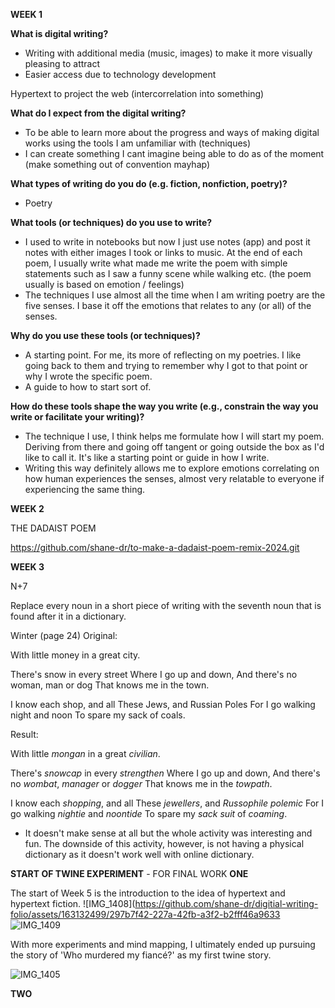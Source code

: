 **WEEK 1**

**What is digital writing?**
-  Writing with additional media (music, images) to make it more visually pleasing to attract
- Easier access due to technology development

Hypertext to project the web (intercorrelation into something)
 
 
**What do I expect from the digital writing?**
- To be able to learn more about the progress and ways of making digital works using the tools I am unfamiliar with (techniques)
- I can create something I cant imagine being able to do as of the moment (make something out of convention mayhap)


**What types of writing do you do (e.g. fiction, nonfiction, poetry)?**
 - Poetry

**What tools (or techniques) do you use to write?**
 - I used to write in notebooks but now I just use notes (app) and post it notes with either images I took or links to music. At the end of each poem, I usually write what made me write the poem with simple statements such as I saw a funny scene while walking etc. (the poem usually is based on emotion / feelings)
- The techniques I use almost all the time when I am writing poetry are the five senses. I base it off the emotions that relates to any (or all) of the senses.
 
**Why do you use these tools (or techniques)?**
 - A starting point. For me, its more of reflecting on my poetries. I like going back to them and trying to remember why I got to that point or why I wrote the specific poem.
 - A guide to how to start sort of.
 
**How do these tools shape the way you write (e.g., constrain the way you write or facilitate your writing)?**
- The technique I use, I think helps me formulate how I will start my poem. Deriving from there and going off tangent or going outside the box as I'd like to call it. It's like a starting point or guide in how I write.
- Writing this way definitely allows me to explore emotions correlating on how human experiences the senses, almost very relatable to everyone if experiencing the same thing.

**WEEK 2**

THE DADAIST POEM

https://github.com/shane-dr/to-make-a-dadaist-poem-remix-2024.git

**WEEK 3**

N+7

Replace every noun in a short piece of writing with the seventh noun that is found after it in a dictionary.

Winter (page 24)
Original:

With little money in a great city.

There's snow in every street
Where I go up and down, 
And there's no woman, man or dog
That knows me in the town.

I know each shop, and all 
These Jews, and Russian Poles
For I go walking night and noon
To spare my sack of coals. 

Result:

With little _mongan_ in a great _civilian_.

There's _snowcap_ in every _strengthen_
Where I go up and down, 
And there's no _wombat_, _manager_ or _dogger_
That knows me in the _towpath_.

I know each _shopping_, and all 
These _jewellers_, and _Russophile polemic_
For I go walking _nightie_ and _noontide_
To spare my _sack suit_ of _coaming_. 

- It doesn't make sense at all but the whole activity was interesting and fun. The downside of this activity, however, is not having a physical dictionary as it doesn't work well with online dictionary. 

**START OF TWINE EXPERIMENT** - FOR FINAL WORK
**ONE**

The start of Week 5 is the introduction to the idea of hypertext and hypertext fiction. 
![IMG_1408](https://github.com/shane-dr/digitial-writing-folio/assets/163132499/297b7f42-227a-42fb-a3f2-b2fff46a9633
![IMG_1409](https://github.com/shane-dr/digitial-writing-folio/assets/163132499/f3e6e197-7fc9-446e-9d71-469909aa526c)

With more experiments and mind mapping, I ultimately ended up pursuing the story of 'Who murdered my fiancé?' as my first twine story. 

![IMG_1405](https://github.com/shane-dr/digitial-writing-folio/assets/163132499/527df307-4b63-44db-8571-cf67feb85cf3)

**TWO**




